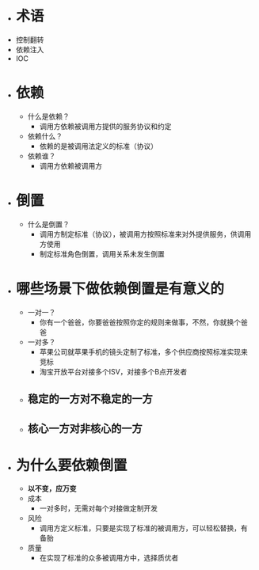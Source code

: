 - # 术语
- 控制翻转
- 依赖注入
- IOC
- # 依赖
	- 什么是依赖？
		- 调用方依赖被调用方提供的服务协议和约定
	- 依赖什么？
		- 依赖的是被调用法定义的标准（协议）
	- 依赖谁？
		- 调用方依赖被调用方
- # 倒置
	- 什么是倒置？
		- 调用方制定标准（协议），被调用方按照标准来对外提供服务，供调用方使用
		- 制定标准角色倒置，调用关系未发生倒置
- # 哪些场景下做依赖倒置是有意义的
	- 一对一？
		- 你有一个爸爸，你要爸爸按照你定的规则来做事，不然，你就换个爸爸
	- 一对多？
		- 苹果公司就苹果手机的镜头定制了标准，多个供应商按照标准实现来竞标
		- 淘宝开放平台对接多个ISV，对接多个B点开发者
	- 稳定的一方对不稳定的一方
		-
	- 核心一方对非核心的一方
		-
- # 为什么要依赖倒置
	- **以不变，应万变**
	- 成本
		- 一对多时，无需对每个对接做定制开发
	- 风险
		- 调用方定义标准，只要是实现了标准的被调用方，可以轻松替换，有备胎
	- 质量
		- 在实现了标准的众多被调用方中，选择质优者